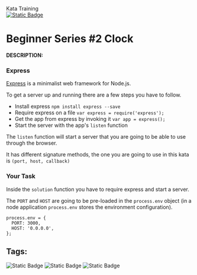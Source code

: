 Kata Training <br>
[![Static Badge](https://img.shields.io/badge/8kyu%20-%20black?style=flat&logo=codewars&labelColor=B1361E&color=black)](Javascript/8kyu)

# Beginner Series #2 Clock

**DESCRIPTION:**

### Express

[Express](https://expressjs.com "Express") is a minimalist web framework for Node.js.

To get a server up and running there are a few steps you have to follow.

- Install express `npm install express --save`
- Require express on a file `var express = require('express');`
- Get the app from express by invoking it `var app = express();`
- Start the server with the app's `listen` function

The `listen` function will start a server that you are going to be able to use through the browser.

It has different signature methods, the one you are going to use in this kata is `(port, host, callback)`

### Your Task

Inside the `solution` function you have to require express and start a server.

The `PORT` and `HOST` are going to be pre-loaded in the `process.env` object (in a node application `process.env` stores the environment configuration).

```
process.env = {
  PORT: 3000,
  HOST: '0.0.0.0',
};
```

## Tags:

![Static Badge](https://img.shields.io/badge/fundamentals%20-%20purple?style=plastic) ![Static Badge](https://img.shields.io/badge/backend%20-%20DarkOliveGreen?style=plastic) ![Static Badge](https://img.shields.io/badge/express%20-%20green?style=plastic)